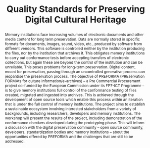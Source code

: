 ---
abstract: Memory institutions face increasing volumes of electronic documents and
  other media content for long term preservation. Data are normally stored in specific
  formats for documents, images, sound, video, etc., produced by software from different
  vendors. This software is controlled neither by the institution producing the files,
  nor by the institution that archives it. This obligates memory institutions to carry
  out conformance tests before accepting transfers of electronic collections, but
  again these are beyond the control of the institution and can be unreliable. This
  poses problems for long-term preservation. Digital content, meant for preservation,
  passing through an uncontrolled generative process can jeopardise the preservation
  process. The objective of PREFORMA (PREservation FORMAts for culture information/e-archives)
  – a Pre Commercial Procurement project co-funded by the European Commission under
  its FP7-ICT Programme – is to give memory institutions full control of the conformance
  testing of files created, migrated and ingested into archives. This is achieved
  through the development of open source tools which enable this process within an
  iteration that is under the full control of memory institutions. The project aims
  to establish a sustainable ecosystem involving interested stakeholders from a variety
  of backgrounds, including researchers, developers and memory institutions. The workshop
  will present the results of the project, including demonstration of the conformance
  checkers developed during the prototyping phase. This will inform a discussion with
  the digital preservation community – open source community, developers, standardization
  bodies and memory institutions – about the opportunities offered by PREFORMA and
  the challenges that are still to be addressed.
creators:
- Justrell, Börje
- Verbruggen, Erwin
- Geber, Magnus
- Pharow, Peter
- Fresa, Antonella
date: null
document_url: https://services.phaidra.univie.ac.at/api/object/o:502813/download
grand_parent: iPRES
institutions: []
keywords: []
landing_page_url: https://phaidra.univie.ac.at/o:502813
language: eng
layout: publication
license: CC BY-NC-SA 3.0 AT
notes_url: null
parent: iPRES 2016
publication_type: workshop
size: 140323
slides_url: null
source_name: iPRES
title: Quality Standards for Preserving Digital Cultural Heritage
year: 2016
---